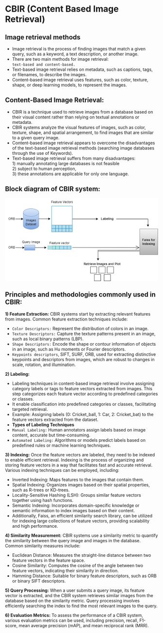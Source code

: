 # CBIR (Content Based Image Retrieval)

## Image retrieval methods
- Image retrieval is the process of finding images that match a given query, such as a keyword, a text description, or another image. 
- There are two main methods for image retrieval:\
 `text-based and content-based.` 
- Text-based image retrieval relies on metadata, such as captions, tags, or filenames, to describe the images. 
- Content-based image retrieval uses features, such as color, texture, shape, or deep learning models, to represent the images.

## Content-Based Image Retrieval:
- CBIR is a technique used to retrieve images from a database based on their visual content rather than relying on textual annotations or metadata. 
- CBIR systems analyze the visual features of images, such as color, texture, shape, and spatial arrangement, to find images that are similar to a given query image.
- Content-based image retrieval appears to overcome the disadvantages of the text-based image retrieval methods (searching image databases through the use of Keywords). 
- Text-based image retrieval suffers from many disadvantages:\
           1) manually annotating large databases is not feasible\
           2) subject to human perception,\
           3) these annotations are applicable for only one language.

## Block diagram of CBIR system:
![image](./block_diagram.png)

## Principles and methodologies commonly used in CBIR:
**1) Feature Extraction:** CBIR systems start by extracting relevant features from images.
Common feature extraction techniques include:
- `Color Descriptors:` Represent the distribution of colors in an image.
- `Texture Descriptors:` Capture the texture patterns present in an image, such as local binary patterns (LBP).
- `Shape Descriptors:` Encode the shape or contour information of objects in an image, such as Hu moments or Fourier descriptors.
- `Keypoints descriptors`, SIFT, SURF, ORB, used for extracting distinctive keypoints and descriptors from images, which are robust to changes in scale, rotation, and illumination.

**2) Labeling:**
- Labeling techniques in content-based image retrieval involve assigning category labels or tags to feature vectors extracted from images. This step categorizes each feature vector according to predefined categories or classes.
- It enable classification into predefined categories or classes, facilitating targeted retrieval.
- Example: Assigning labels (0: Cricket_ball, 1: Car, 2: Cricket_bat) to the feature vectors extracted from the dataset.
- **Types of Labeling Techniques**
- `Manual Labeling:` Human annotators assign labels based on image content, accurate but time-consuming.
- `Automated Labeling:` Algorithms or models predict labels based on predefined rules or machine learning techniques.

**3) Indexing:** Once the feature vectors are labeled, they need to be indexed to enable efficient retrieval. Indexing is the process of organizing and storing feature vectors in a way that facilitates fast and accurate retrieval.
Various indexing techniques can be employed, including:
- Inverted Indexing: Maps features to the images that contain them.
- Spatial Indexing: Organizes images based on their spatial properties, such as R-trees or KD-trees.
- Locality-Sensitive Hashing (LSH): Groups similar feature vectors together using hash functions.
- Semantic Indexing: Incorporates domain-specific knowledge or semantic information to index images based on their content.
- Additionally, Faiss, an efficient similarity search library, can be utilized for indexing large collections of feature vectors, providing scalability and high performance.

**4) Similarity Measurement:** CBIR systems use a similarity metric to quantify the similarity between the query image and images in the database. Common similarity measures include:
- Euclidean Distance: Measures the straight-line distance between two feature vectors in the feature space.
- Cosine Similarity: Computes the cosine of the angle between two feature vectors, indicating their similarity in direction.
- Hamming Distance: Suitable for binary feature descriptors, such as ORB or binary SIFT descriptors.

**5) Query Processing:** When a user submits a query image, its feature vector is extracted, and the CBIR system retrieves similar images from the database based on the similarity metric. Query processing involves efficiently searching the index to find the most relevant images to the query.


**6) Evaluation Metrics:** To assess the performance of a CBIR system, various evaluation metrics can be used, including precision, recall, F1-score, mean average precision (mAP), and mean reciprocal rank (MRR).

